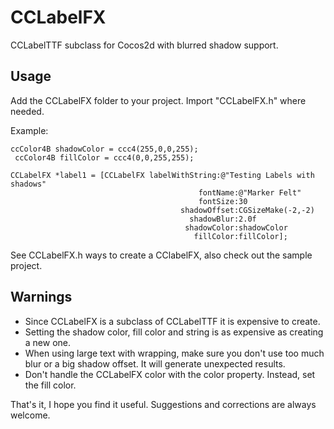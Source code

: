 CCLabelFX
==================

CCLabelTTF subclass for Cocos2d with blurred shadow support.


Usage
-----------------------

Add the CCLabelFX folder to your project. Import "CCLabelFX.h" where needed.

Example:

	ccColor4B shadowColor = ccc4(255,0,0,255);
	 ccColor4B fillColor = ccc4(0,0,255,255);
        
	CCLabelFX *label1 = [CCLabelFX labelWithString:@"Testing Labels with shadows" 
                                              fontName:@"Marker Felt" 
                                              fontSize:30 
                                          shadowOffset:CGSizeMake(-2,-2) 
                                            shadowBlur:2.0f 
                                           shadowColor:shadowColor 
                                             fillColor:fillColor];

See CCLabelFX.h ways to create a CClabelFX, also check out the sample project.

Warnings
-----------------------

   * Since CCLabelFX is a subclass of CCLabelTTF it is expensive to create. 
   * Setting the shadow color, fill color and string is as expensive as creating a new one.
   * When using large text with wrapping, make sure you don't use too much blur or a big shadow offset. It will generate unexpected results.
   * Don't handle the CCLabelFX color with the color property. Instead, set the fill color.

That's it, I hope you find it useful. Suggestions and corrections are always welcome.






